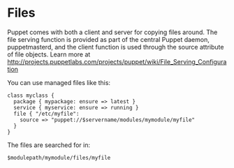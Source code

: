 Files
=====

Puppet comes with both a client and server for copying files around. The file
serving function is provided as part of the central Puppet daemon,
puppetmasterd, and the client function is used through the source attribute of
file objects. Learn more at
http://projects.puppetlabs.com/projects/puppet/wiki/File_Serving_Configuration

You can use managed files like this:

    class myclass {
      package { mypackage: ensure => latest }
      service { myservice: ensure => running }
      file { "/etc/myfile":
        source => "puppet://$servername/modules/mymodule/myfile"
      }
    }

The files are searched for in:

    $modulepath/mymodule/files/myfile
